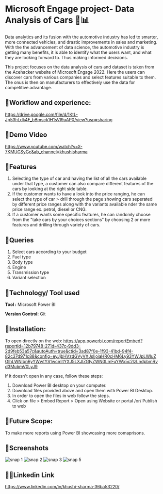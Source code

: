 
# Microsoft Engage project- Data Analysis of Cars 🚗📊

Data analytics and its fusion with the automotive industry has led to smarter, more connected vehicles, and drastic improvements in sales and marketing. With the the advancement of data science, the automotive industry is getting many benefits, it is able to identify what the users want, and what they are looking forward to. Thus making informed decisions.

This project focuses on the data analysis of cars and dataset is taken from the Acehacker website of Microsoft Engage 2022. Here the users can discover cars from various companies and select features suitable to them. The onus is then on manufacturers to effectively use the data for competitive advantage.



## 📌Workflow and experience:

https://drive.google.com/file/d/1KtL-Jp53hLdk4F_bBmsck1H1sVI9uAP0/view?usp=sharing


## 📌Demo Video

https://www.youtube.com/watch?v=X-7KMUGSyGc&ab_channel=khushisharma

## 📌Features 
1. Selecting the type of car and having the list of all the cars available under that type, a customer can also compare different features of the cars by looking at the right side table.
2. If the customer wants to have a look into the price ranging, he can select the type of car > drill through the page showing cars seperated by different price ranges along with the variants available nder the same price range ex. petrol, diesel or CNG.
3. If a customer wants some specific features, he can randomly choose from the "take cars by your choices sections" by choosing 2 or more features and drilling through variety of cars.


## 📌Queries 
1. Select cars according to your budget
2. Fuel type
3. Body type
4. Engine
5. Transmission type
6. Variant selection

## 📌Technology/ Tool used

**Tool :** Microsoft Power BI

**Version Control:** Git



## 📌Installation:
To open directly on the web: https://app.powerbi.com/reportEmbed?reportId=12b79748-271d-437c-9dd3-2d9feb53a57c&autoAuth=true&ctid=3ad87f0e-1f93-41bd-94f4-82c37d971c88&config=eyJjbHVzdGVyVXJsIjoiaHR0cHM6Ly93YWJpLWluZGlhLWNlbnRyYWwtYS1wcmltYXJ5LXJlZGlyZWN0LmFuYWx5c2lzLndpbmRvd3MubmV0LyJ9

If it doesn't open in any case, follow these steps: 
1) Download Power BI desktop on your computer. 
2) Download files provided above and open them with Power BI Desktop.
3) In order to open the files in web follow the steps. 
4) Click on file > Embed Report > Open using Website or portal /or/ Publish to web 


## 📌Future Scope:
To make more reports using Power BI showcasing more comaprisons.


## 📌Screenshots
![snap 1](https://user-images.githubusercontent.com/92581650/170882448-f85265ca-70d9-42ad-bafc-bee70d931cd0.png)
![snap 2](https://user-images.githubusercontent.com/92581650/170882455-1b97f83a-2860-4dab-ab19-ece00ce11e59.png)
![snap 3](https://user-images.githubusercontent.com/92581650/170882457-f2f6315b-ddf8-4280-84e4-01fc16ff03b2.png)
![snap 5](https://user-images.githubusercontent.com/92581650/170882460-d65d5df5-5f60-4034-ba88-e3d42f53e8b3.png)

## 👋🏻Linkedin Link
https://www.linkedin.com/in/khushi-sharma-36ba53220/

